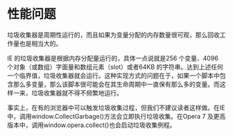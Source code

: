 # 性能问题

垃圾收集器是周期性运行的，而且如果为变量分配的内存数量很可观，那么回收工作量也是相当大的。

IE 的垃圾收集器是根据内存分配量运行的，具体一点说就是256 个变量、4096 个对象（或数组）字面量和数组元素（slot）或者64KB 的字符串。达到上述任何一个临界值，垃圾收集器就会运行。这种实现方式的问题在于，如果一个脚本中包含那么多变量，那么该脚本很可能会在其生命周期中一直保有那么多的变量。而这样一来，垃圾收集器就不得不频繁地运行。

事实上，在有的浏览器中可以触发垃圾收集过程，但我们不建议读者这样做。在IE 中，调用window.CollectGarbage()方法会立即执行垃圾收集。在Opera 7 及更高版本中，调用window.opera.collect()也会启动垃圾收集例程。
